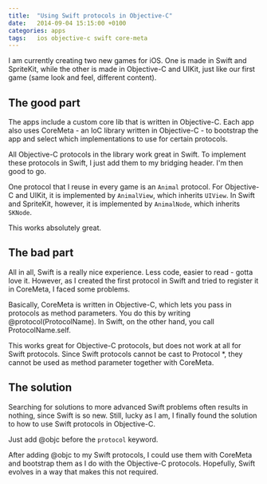 ```yaml
---
title:  "Using Swift protocols in Objective-C"
date: 	2014-09-04 15:15:00 +0100
categories: apps
tags: 	ios objective-c swift core-meta
---
```



I am currently creating two new games for iOS. One is made in Swift and SpriteKit,
while the other is made in Objective-C and UIKit, just like our first game (same
look and feel, different content).


## The good part

The apps include a custom core lib that is written in Objective-C. Each app also
uses CoreMeta - an IoC library written in Objective-C - to bootstrap the app and
select which implementations to use for certain protocols.

All Objective-C protocols in the library work great in Swift. To implement these
protocols in Swift, I just add them to my bridging header. I'm then good to go.

One protocol that I reuse in every game is an `Animal` protocol. For Objective-C
and UIKit, it is implemented by `AnimalView`, which inherits `UIView`. In Swift
and SpriteKit, however, it is implemented by `AnimalNode`, which inherits `SKNode`.

This works absolutely great.


## The bad part

All in all, Swift is a really nice experience. Less code, easier to read - gotta
love it. However,  as I created the first protocol in Swift and tried to register
it in CoreMeta, I faced some problems.

Basically, CoreMeta is written in Objective-C, which lets you pass in protocols
as method parameters. You do this by writing @protocol(ProtocolName). In Swift,
on the other hand, you call ProtocolName.self.

This works great for Objective-C protocols, but does not work at all for Swift
protocols. Since Swift protocols cannot be cast to Protocol *, they cannot be
used as method parameter together with CoreMeta.


## The solution

Searching for solutions to more advanced Swift problems often results in nothing,
since Swift is so new. Still, lucky as I am, I finally found the solution to how
to use Swift protocols in Objective-C.

Just add @objc before the `protocol` keyword.

After adding @objc to my Swift protocols, I could use them with CoreMeta and
bootstrap them as I do with the Objective-C protocols. Hopefully, Swift evolves
in a way that makes this not required.

